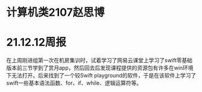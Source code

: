 # **计算机类2107赵思博**

# **21.12.12周报**
在上周刚进组第一次在机房集训时，试着学习了网易云课堂上学习了swift零基础版本前三节学到了赏月app，然后回去后发现课程提供的资源包有许多在win环境下无法打开。后来找到了一个较Swift playground的软件，于是在该软件上学习了swift一些基本语法函数、for、if、while、逻辑运算符等。
